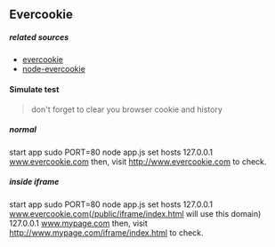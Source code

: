 ## Evercookie

##### related sources
* [evercookie](https://github.com/samyk/evercookie)
* [node-evercookie](https://github.com/truongsinh/node-evercookie)


#### Simulate test
> don't forget to clear you browser cookie and history

##### normal
start app
    sudo PORT=80 node app.js
set hosts
    127.0.0.1 www.evercookie.com
then, visit http://www.evercookie.com to check.

##### inside iframe
start app
    sudo PORT=80 node app.js
set hosts
    127.0.0.1 www.evercookie.com(/public/iframe/index.html will use this domain)
    127.0.0.1 www.mypage.com
then, visit http://www.mypage.com/iframe/index.html to check.